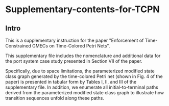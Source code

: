 # Supplementary-contents-for-TCPN
Intro
----
This is a supplementary instruction for the paper "Enforcement of Time-Constrained GMECs on Time-Colored Petri Nets".

This supplementary file includes the nomenclature and additional data for the port system case study presented in Section VII of the paper.

Specifically, due to space limitations, the parameterized modified state class graph generated by the time-colored Petri net (shown in Fig. 4 of the paper) is presented in tabular form by Tables I, II, and III of the supplementary file. In addition, we enumerate all initial-to-terminal paths derived from the parameterized modified state class graph to illustrate how transition sequences unfold along these paths.
